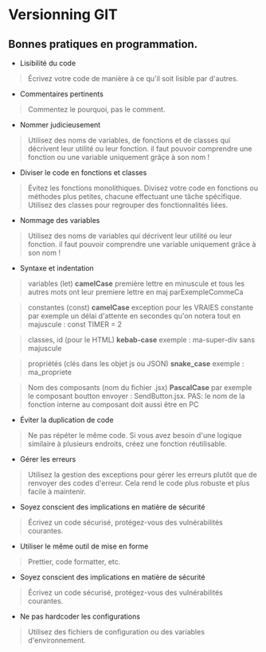 [//]: <> (https://stackedit.io/app#)
# Versionning GIT


## Bonnes pratiques en programmation.
- Lisibilité du code
> Écrivez votre code de manière à ce qu'il soit lisible par d'autres.
- Commentaires pertinents
> Commentez le pourquoi, pas le comment.
- Nommer judicieusement
> Utilisez des noms de variables, de fonctions et de classes qui décrivent leur utilité ou leur fonction. il faut pouvoir comprendre une fonction ou une variable uniquement grâçe à son nom !
- Diviser le code en fonctions et classes 
> Évitez les fonctions monolithiques. Divisez votre code en fonctions ou méthodes plus petites, chacune effectuant une tâche spécifique. Utilisez des classes pour regrouper des fonctionnalités liées.
- Nommage des variables
> Utilisez des noms de variables qui décrivent leur utilité ou leur fonction. il faut pouvoir comprendre une variable uniquement grâce à son nom !
- Syntaxe et indentation
>variables (let)	**camelCase** 	première lettre en minuscule et tous les autres mots ont leur premiere lettre en maj parExempleCommeCa

>constantes (const)	**camelCase** 	exception pour les VRAIES constante par exemple un délai d'attente en secondes qu'on notera tout en majuscule : const TIMER = 2

>classes, id (pour le HTML)	**kebab-case**	exemple : ma-super-div sans majuscule

>propriétés (clés dans les objet js ou JSON)	**snake_case**	exemple : ma_propriete

>Nom des composants (nom du fichier .jsx)	**PascalCase**	par exemple le composant boutton envoyer : SendButton.jsx.     PAS: le nom de la fonction interne au composant doit aussi être en PC
- Éviter la duplication de code
> Ne pas répéter le même code. Si vous avez besoin d'une logique similaire à plusieurs endroits, créez une fonction réutilisable.
- Gérer les erreurs
> Utilisez la gestion des exceptions pour gérer les erreurs plutôt que de renvoyer des codes d'erreur. Cela rend le code plus robuste et plus facile à maintenir.
- Soyez conscient des implications en matière de sécurité 
> Écrivez un code sécurisé, protégez-vous des vulnérabilités courantes.
- Utiliser le même outil de mise en forme
> Prettier, code formatter, etc.
- Soyez conscient des implications en matière de sécurité
> Écrivez un code sécurisé, protégez-vous des vulnérabilités courantes.
- Ne pas hardcoder les configurations
> Utilisez des fichiers de configuration ou des variables d'environnement.